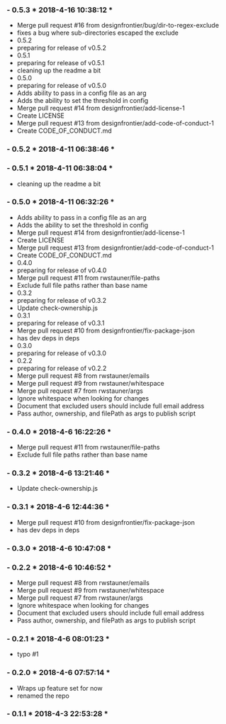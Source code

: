 ### - 0.5.3 * 2018-4-16 10:38:12 *

   - Merge pull request #16 from designfrontier/bug/dir-to-regex-exclude
  - fixes a bug where sub-directories escaped the exclude
  - 0.5.2
  - preparing for release of v0.5.2
  - 0.5.1
  - preparing for release of v0.5.1
  - cleaning up the readme a bit
  - 0.5.0
  - preparing for release of v0.5.0
  - Adds ability to pass in a config file as an arg
  - Adds the ability to set the threshold in config
  - Merge pull request #14 from designfrontier/add-license-1
  - Create LICENSE
  - Merge pull request #13 from designfrontier/add-code-of-conduct-1
  - Create CODE_OF_CONDUCT.md 


 ### - 0.5.2 * 2018-4-11 06:38:46 *

  


 ### - 0.5.1 * 2018-4-11 06:38:04 *

   - cleaning up the readme a bit 


 ### - 0.5.0 * 2018-4-11 06:32:26 *

   - Adds ability to pass in a config file as an arg
  - Adds the ability to set the threshold in config
  - Merge pull request #14 from designfrontier/add-license-1
  - Create LICENSE
  - Merge pull request #13 from designfrontier/add-code-of-conduct-1
  - Create CODE_OF_CONDUCT.md
  - 0.4.0
  - preparing for release of v0.4.0
  - Merge pull request #11 from rwstauner/file-paths
  - Exclude full file paths rather than base name
  - 0.3.2
  - preparing for release of v0.3.2
  - Update check-ownership.js
  - 0.3.1
  - preparing for release of v0.3.1
  - Merge pull request #10 from designfrontier/fix-package-json
  - has dev deps in deps
  - 0.3.0
  - preparing for release of v0.3.0
  - 0.2.2
  - preparing for release of v0.2.2
  - Merge pull request #8 from rwstauner/emails
  - Merge pull request #9 from rwstauner/whitespace
  - Merge pull request #7 from rwstauner/args
  - Ignore whitespace when looking for changes
  - Document that excluded users should include full email address
  - Pass author, ownership, and filePath as args to publish script 


 ### - 0.4.0 * 2018-4-6 16:22:26 *

   - Merge pull request #11 from rwstauner/file-paths
  - Exclude full file paths rather than base name 


 ### - 0.3.2 * 2018-4-6 13:21:46 *

   - Update check-ownership.js 


 ### - 0.3.1 * 2018-4-6 12:44:36 *

   - Merge pull request #10 from designfrontier/fix-package-json
  - has dev deps in deps 


 ### - 0.3.0 * 2018-4-6 10:47:08 *

  


 ### - 0.2.2 * 2018-4-6 10:46:52 *

   - Merge pull request #8 from rwstauner/emails
  - Merge pull request #9 from rwstauner/whitespace
  - Merge pull request #7 from rwstauner/args
  - Ignore whitespace when looking for changes
  - Document that excluded users should include full email address
  - Pass author, ownership, and filePath as args to publish script 


 ### - 0.2.1 * 2018-4-6 08:01:23 *

   - typo #1 


 ### - 0.2.0 * 2018-4-6 07:57:14 *

   - Wraps up feature set for now
  - renamed the repo 


 ### - 0.1.1 * 2018-4-3 22:53:28 *

  


 